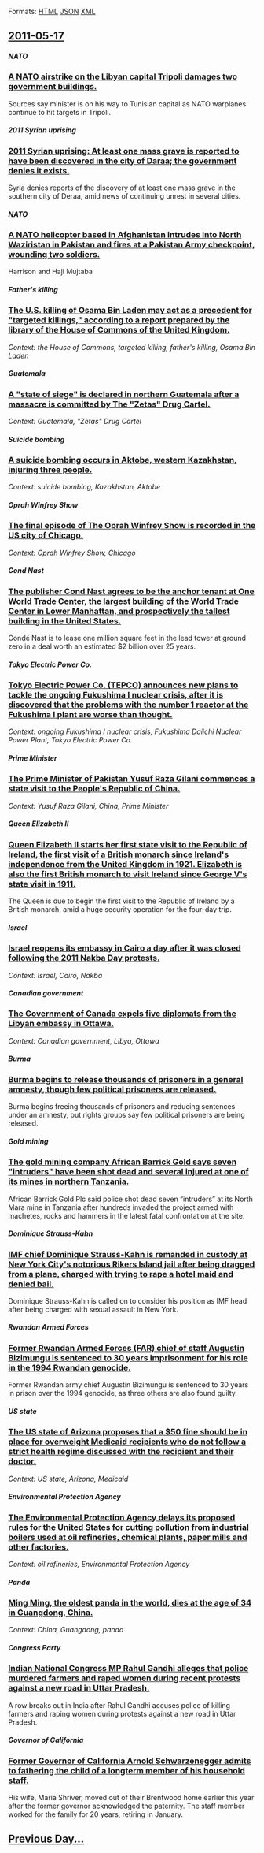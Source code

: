 
Formats: [HTML](2011/05/17/index.html)  [JSON](2011/05/17/index.json)  [XML](2011/05/17/index.xml)  

## [2011-05-17](/news/2011/05/17/index.md)

##### NATO
### [A NATO airstrike on the Libyan capital Tripoli damages two government buildings. ](/news/2011/05/17/a-nato-airstrike-on-the-libyan-capital-tripoli-damages-two-government-buildings.md)
Sources say minister is on his way to Tunisian capital as NATO warplanes continue to hit targets in Tripoli.

##### 2011 Syrian uprising
### [2011 Syrian uprising: At least one mass grave is reported to have been discovered in the city of Daraa; the government denies it exists. ](/news/2011/05/17/2011-syrian-uprising-at-least-one-mass-grave-is-reported-to-have-been-discovered-in-the-city-of-daraa-the-government-denies-it-exists.md)
Syria denies reports of the discovery of at least one mass grave in the southern city of Deraa, amid news of continuing unrest in several cities.

##### NATO
### [A NATO helicopter based in Afghanistan intrudes into North Waziristan in Pakistan and fires at a Pakistan Army checkpoint, wounding two soldiers. ](/news/2011/05/17/a-nato-helicopter-based-in-afghanistan-intrudes-into-north-waziristan-in-pakistan-and-fires-at-a-pakistan-army-checkpoint-wounding-two-sold.md)
Harrison and Haji Mujtaba

##### Father's killing
### [The U.S. killing of Osama Bin Laden may act as a precedent for "targeted killings," according to a report prepared by the library of the House of Commons of the United Kingdom. ](/news/2011/05/17/the-u-s-killing-of-osama-bin-laden-may-act-as-a-precedent-for-targeted-killings-according-to-a-report-prepared-by-the-library-of-the-hou.md)
_Context: the House of Commons, targeted killing, father's killing, Osama Bin Laden_

##### Guatemala
### [A "state of siege" is declared in northern Guatemala after a massacre is committed by The "Zetas" Drug Cartel. ](/news/2011/05/17/a-state-of-siege-is-declared-in-northern-guatemala-after-a-massacre-is-committed-by-the-zetas-drug-cartel.md)
_Context: Guatemala, "Zetas" Drug Cartel_

##### Suicide bombing
### [A suicide bombing occurs in Aktobe, western Kazakhstan, injuring three people. ](/news/2011/05/17/a-suicide-bombing-occurs-in-aktobe-western-kazakhstan-injuring-three-people.md)
_Context: suicide bombing, Kazakhstan, Aktobe_

##### Oprah Winfrey Show
### [The final episode of The Oprah Winfrey Show is recorded in the US city of Chicago. ](/news/2011/05/17/the-final-episode-of-the-oprah-winfrey-show-is-recorded-in-the-us-city-of-chicago.md)
_Context: Oprah Winfrey Show, Chicago_

##### Cond Nast
### [The publisher Cond Nast agrees to be the anchor tenant at One World Trade Center, the largest building of the World Trade Center in Lower Manhattan, and prospectively the tallest building in the United States. ](/news/2011/05/17/the-publisher-conde-nast-agrees-to-be-the-anchor-tenant-at-one-world-trade-center-the-largest-building-of-the-world-trade-center-in-lower-m.md)
Condé Nast is to lease one million square feet in the lead tower at ground zero in a deal worth an estimated $2 billion over 25 years.

##### Tokyo Electric Power Co.
### [Tokyo Electric Power Co. (TEPCO) announces new plans to tackle the ongoing Fukushima I nuclear crisis, after it is discovered that the problems with the number 1 reactor at the Fukushima I plant are worse than thought. ](/news/2011/05/17/tokyo-electric-power-co-tepco-announces-new-plans-to-tackle-the-ongoing-fukushima-i-nuclear-crisis-after-it-is-discovered-that-the-probl.md)
_Context: ongoing Fukushima I nuclear crisis, Fukushima Daiichi Nuclear Power Plant, Tokyo Electric Power Co._

##### Prime Minister
### [The Prime Minister of Pakistan Yusuf Raza Gilani commences a state visit to the People's Republic of China. ](/news/2011/05/17/the-prime-minister-of-pakistan-yusuf-raza-gilani-commences-a-state-visit-to-the-people-s-republic-of-china.md)
_Context: Yusuf Raza Gilani, China, Prime Minister_

##### Queen Elizabeth II
### [Queen Elizabeth II starts her first state visit to the Republic of Ireland, the first visit of a British monarch since Ireland's independence from the United Kingdom in 1921. Elizabeth is also the first British monarch to visit Ireland since George V's state visit in 1911. ](/news/2011/05/17/queen-elizabeth-ii-starts-her-first-state-visit-to-the-republic-of-ireland-the-first-visit-of-a-british-monarch-since-ireland-s-independenc.md)
The Queen is due to begin the first visit to the Republic of Ireland by a British monarch, amid a huge security operation for the four-day trip.

##### Israel
### [Israel reopens its embassy in Cairo a day after it was closed following the 2011 Nakba Day protests. ](/news/2011/05/17/israel-reopens-its-embassy-in-cairo-a-day-after-it-was-closed-following-the-2011-nakba-day-protests.md)
_Context: Israel, Cairo, Nakba_

##### Canadian government
### [The Government of Canada expels five diplomats from the Libyan embassy in Ottawa. ](/news/2011/05/17/the-government-of-canada-expels-five-diplomats-from-the-libyan-embassy-in-ottawa.md)
_Context: Canadian government, Libya, Ottawa_

##### Burma
### [Burma begins to release thousands of prisoners in a general amnesty, though few political prisoners are released. ](/news/2011/05/17/burma-begins-to-release-thousands-of-prisoners-in-a-general-amnesty-though-few-political-prisoners-are-released.md)
Burma begins freeing thousands of prisoners and reducing sentences under an amnesty, but rights groups say few political prisoners are being released.

##### Gold mining
### [The gold mining company African Barrick Gold says seven "intruders" have been shot dead and several injured at one of its mines in northern Tanzania. ](/news/2011/05/17/the-gold-mining-company-african-barrick-gold-says-seven-intruders-have-been-shot-dead-and-several-injured-at-one-of-its-mines-in-northern.md)
African Barrick Gold Plc said police shot dead seven “intruders” at its North Mara mine in Tanzania after hundreds invaded the project armed with machetes, rocks and hammers in the latest fatal confrontation at the site.

##### Dominique Strauss-Kahn
### [IMF chief Dominique Strauss-Kahn is remanded in custody at New York City's notorious Rikers Island jail after being dragged from a plane, charged with trying to rape a hotel maid and denied bail. ](/news/2011/05/17/imf-chief-dominique-strauss-kahn-is-remanded-in-custody-at-new-york-city-s-notorious-rikers-island-jail-after-being-dragged-from-a-plane-ch.md)
Dominique Strauss-Kahn is called on to consider his position as IMF head after being charged with sexual assault in New York.

##### Rwandan Armed Forces
### [Former Rwandan Armed Forces (FAR) chief of staff Augustin Bizimungu is sentenced to 30 years imprisonment for his role in the 1994 Rwandan genocide. ](/news/2011/05/17/former-rwandan-armed-forces-far-chief-of-staff-augustin-bizimungu-is-sentenced-to-30-years-imprisonment-for-his-role-in-the-1994-rwandan-g.md)
Former Rwandan army chief Augustin Bizimungu is sentenced to 30 years in prison over the 1994 genocide, as three others are also found guilty.

##### US state
### [The US state of Arizona proposes that a $50 fine should be in place for overweight Medicaid recipients who do not follow a strict health regime discussed with the recipient and their doctor.](/news/2011/05/17/the-us-state-of-arizona-proposes-that-a-50-fine-should-be-in-place-for-overweight-medicaid-recipients-who-do-not-follow-a-strict-health-reg.md)
_Context: US state, Arizona, Medicaid_

##### Environmental Protection Agency
### [The Environmental Protection Agency delays its proposed rules for the United States for cutting pollution from industrial boilers used at oil refineries, chemical plants, paper mills and other factories. ](/news/2011/05/17/the-environmental-protection-agency-delays-its-proposed-rules-for-the-united-states-for-cutting-pollution-from-industrial-boilers-used-at-oi.md)
_Context: oil refineries, Environmental Protection Agency_

##### Panda
### [Ming Ming, the oldest panda in the world, dies at the age of 34 in Guangdong, China. ](/news/2011/05/17/ming-ming-the-oldest-panda-in-the-world-dies-at-the-age-of-34-in-guangdong-china.md)
_Context: China, Guangdong, panda_

##### Congress Party
### [Indian National Congress MP Rahul Gandhi alleges that police murdered farmers and raped women during recent protests against a new road in Uttar Pradesh. ](/news/2011/05/17/indian-national-congress-mp-rahul-gandhi-alleges-that-police-murdered-farmers-and-raped-women-during-recent-protests-against-a-new-road-in-u.md)
A row breaks out in India after Rahul Gandhi accuses police of killing farmers and raping women during protests against a new road in Uttar Pradesh.

##### Governor of California
### [Former Governor of California Arnold Schwarzenegger admits to fathering the child of a longterm member of his household staff. ](/news/2011/05/17/former-governor-of-california-arnold-schwarzenegger-admits-to-fathering-the-child-of-a-longterm-member-of-his-household-staff.md)
His wife, Maria Shriver, moved out of their Brentwood home earlier this year after the former governor acknowledged the paternity. The staff member worked for the family for 20 years, retiring in January.

## [Previous Day...](/news/2011/05/16/index.md)

